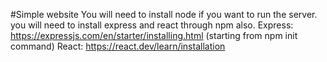 #Simple website
You will need to install node if you want to run the server.
you will need to install express and react through npm also.
Express: https://expressjs.com/en/starter/installing.html (starting from npm init command)
React: https://react.dev/learn/installation